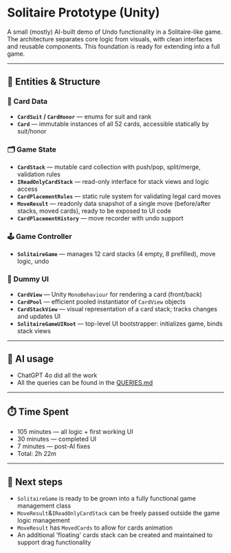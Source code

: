 # Solitaire Prototype (Unity)

A small (mostly) AI-built demo of Undo functionality in a Solitaire-like game.
The architecture separates core logic from visuals, with clean interfaces and reusable components.
This foundation is ready for extending into a full game.

---

## 🧩 Entities & Structure

### 🎴 Card Data
- **`CardSuit` / `CardHonor`** — enums for suit and rank
- **`Card`** — immutable instances of all 52 cards, accessible statically by suit/honor

### 🗂️ Game State
- **`CardStack`** — mutable card collection with push/pop, split/merge, validation rules
- **`IReadOnlyCardStack`** — read-only interface for stack views and logic access
- **`CardPlacementRules`** — static rule system for validating legal card moves
- **`MoveResult`** — readonly data snapshot of a single move (before/after stacks, moved cards), ready to be exposed to UI code
- **`CardPlacementHistory`** — move recorder with undo support

### 🕹️ Game Controller
- **`SolitaireGame`** — manages 12 card stacks (4 empty, 8 prefilled), move logic, undo

### 🎨 Dummy UI
- **`CardView`** — Unity `MonoBehaviour` for rendering a card (front/back)
- **`CardPool`** — efficient pooled instantiator of `CardView` objects
- **`CardStackView`** — visual representation of a card stack; tracks changes and updates UI
- **`SolitaireGameUIRoot`** — top-level UI bootstrapper: initializes game, binds stack views

---

## 🧠 AI usage

- ChatGPT 4o did all the work
- All the queries can be found in the [QUERIES.md](QUERIES.md)

---

## ⏱️ Time Spent

- 105 minutes — all logic + first working UI
- 30 minutes — completed UI
- 7 minutes — post-AI fixes
- Total: 2h 22m

---

## 🚀 Next steps

- `SolitaireGame` is ready to be grown into a fully functional game management class
- `MoveResult`&`IReadOnlyCardStack` can be freely passed outside the game logic management
- `MoveResult` has `MovedCards` to allow for cards animation
- An additional 'floating' cards stack can be created and maintained to support drag functionality
